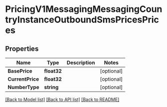 # PricingV1MessagingMessagingCountryInstanceOutboundSmsPricesPrices

## Properties

Name | Type | Description | Notes
------------ | ------------- | ------------- | -------------
**BasePrice** | **float32** |  |[optional] 
**CurrentPrice** | **float32** |  |[optional] 
**NumberType** | **string** |  |[optional] 

[[Back to Model list]](../README.md#documentation-for-models) [[Back to API list]](../README.md#documentation-for-api-endpoints) [[Back to README]](../README.md)


